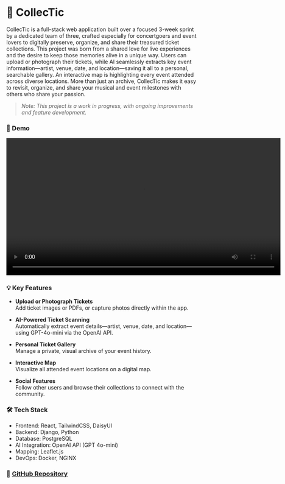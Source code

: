 # 🎫 CollecTic

CollecTic is a full-stack web application built over a focused 3-week sprint by a dedicated team of three, crafted especially for concertgoers and event lovers to digitally preserve, organize, and share their treasured ticket collections. This project was born from a shared love for live experiences and the desire to keep those memories alive in a unique way. Users can upload or photograph their tickets, while AI seamlessly extracts key event information—artist, venue, date, and location—saving it all to a personal, searchable gallery. An interactive map is highlighting every event attended across diverse locations. More than just an archive, CollecTic makes it easy to revisit, organize, and share your musical and event milestones with others who share your passion.

> _Note: This project is a work in progress, with ongoing improvements and feature development._


### 🚀 Demo

<video width="720" controls>
  <source src="assets/video/DemoCollecTic.mp4" type="video/mp4">
  Your browser does not support the video tag.
</video>



### 💡 Key Features

- **Upload or Photograph Tickets**  
  Add ticket images or PDFs, or capture photos directly within the app.

- **AI-Powered Ticket Scanning**  
  Automatically extract event details—artist, venue, date, and location—using GPT-4o-mini via the OpenAI API.

- **Personal Ticket Gallery**  
  Manage a private, visual archive of your event history.

- **Interactive Map**  
  Visualize all attended event locations on a digital map.

- **Social Features**  
  Follow other users and browse their collections to connect with the community.


### 🛠 Tech Stack
- Frontend: React, TailwindCSS, DaisyUI
- Backend: Django, Python
- Database: PostgreSQL
- AI Integration: OpenAI API (GPT 4o-mini)
- Mapping: Leaflet.js
- DevOps: Docker, NGINX


### 🔗 [GitHub Repository](https://github.com/tognmar/collectic)

